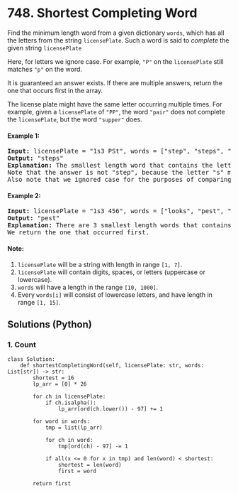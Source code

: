 # 748. Shortest Completing Word
Find the minimum length word from a given dictionary ```words```, which has all the letters from the string ```licensePlate```. Such a word is said to *complete* the given string ```licensePlate```

Here, for letters we ignore case. For example, ```"P"``` on the ```licensePlate``` still matches ```"p"``` on the word.

It is guaranteed an answer exists. If there are multiple answers, return the one that occurs first in the array.

The license plate might have the same letter occurring multiple times. For example, given a ```licensePlate``` of ```"PP"```, the word ```"pair"``` does not complete the ```licensePlate```, but the word ```"supper"``` does.

#### Example 1:
<pre>
<strong>Input:</strong> licensePlate = "1s3 PSt", words = ["step", "steps", "stripe", "stepple"]
<strong>Output:</strong> "steps"
<strong>Explanation:</strong> The smallest length word that contains the letters "S", "P", "S", and "T".
Note that the answer is not "step", because the letter "s" must occur in the word twice.
Also note that we ignored case for the purposes of comparing whether a letter exists in the word.
</pre>

#### Example 2:
<pre>
<strong>Input:</strong> licensePlate = "1s3 456", words = ["looks", "pest", "stew", "show"]
<strong>Output:</strong> "pest"
<strong>Explanation:</strong> There are 3 smallest length words that contains the letters "s".
We return the one that occurred first.
</pre>

#### Note:
1. ```licensePlate``` will be a string with length in range ```[1, 7]```.
2. ```licensePlate``` will contain digits, spaces, or letters (uppercase or lowercase).
3. ```words``` will have a length in the range ```[10, 1000]```.
4. Every ```words[i]``` will consist of lowercase letters, and have length in range ```[1, 15]```.

## Solutions (Python)

### 1. Count
```Python3
class Solution:
    def shortestCompletingWord(self, licensePlate: str, words: List[str]) -> str:
        shortest = 16
        lp_arr = [0] * 26

        for ch in licensePlate:
            if ch.isalpha():
                lp_arr[ord(ch.lower()) - 97] += 1

        for word in words:
            tmp = list(lp_arr)

            for ch in word:
                tmp[ord(ch) - 97] -= 1

            if all(x <= 0 for x in tmp) and len(word) < shortest:
                shortest = len(word)
                first = word

        return first
```

